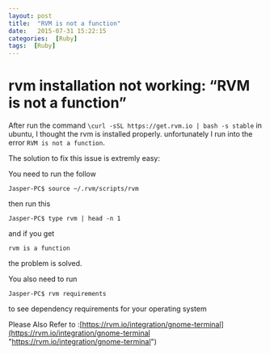 ```yaml
---
layout: post
title:  "RVM is not a function"
date:   2015-07-31 15:22:15
categories:  [Ruby]
tags:  [Ruby]
---
```



# rvm installation not working: “RVM is not a function” #

After run the command `\curl -sSL https://get.rvm.io | bash -s stable` in ubuntu, I thought the rvm is installed properly. unfortunately I run into the error `RVM is not a function`.

The solution to fix this issue is extremly easy:

You need to run the follow

	Jasper-PC$ source ~/.rvm/scripts/rvm
then run this

	Jasper-PC$ type rvm | head -n 1

and if you get

	rvm is a function

the problem is solved.

You also need to run 

	Jasper-PC$ rvm requirements 

to see dependency requirements for your operating system

Please Also Refer to :[https://rvm.io/integration/gnome-terminal](https://rvm.io/integration/gnome-terminal "https://rvm.io/integration/gnome-terminal") 